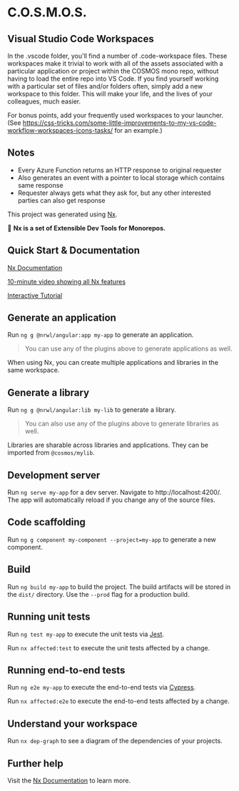 # C.O.S.M.O.S.

## Visual Studio Code Workspaces
In the .vscode folder, you'll find a number of .code-workspace files. These workspaces make it trivial to work with all of the assets associated with a particular application or project within the COSMOS mono repo, without having to load the entire repo into VS Code. If you find yourself working with a particular set of files and/or folders often, simply add a new workspace to this folder. This will make your life, and the lives of your colleagues, much easier.

For bonus points, add your frequently used workspaces to your launcher. (See https://css-tricks.com/some-little-improvements-to-my-vs-code-workflow-workspaces-icons-tasks/ for an example.)

## Notes
* Every Azure Function returns an HTTP response to original requester
* Also generates an event with a pointer to local storage which contains same response
* Requester always gets what they ask for, but any other interested parties can also get response


This project was generated using [Nx](https://nx.dev).

🔎 **Nx is a set of Extensible Dev Tools for Monorepos.**

## Quick Start & Documentation

[Nx Documentation](https://nx.dev/angular)

[10-minute video showing all Nx features](https://nx.dev/angular/getting-started/what-is-nx)

[Interactive Tutorial](https://nx.dev/angular/tutorial/01-create-application)

## Generate an application

Run `ng g @nrwl/angular:app my-app` to generate an application.

> You can use any of the plugins above to generate applications as well.

When using Nx, you can create multiple applications and libraries in the same workspace.

## Generate a library

Run `ng g @nrwl/angular:lib my-lib` to generate a library.

> You can also use any of the plugins above to generate libraries as well.

Libraries are sharable across libraries and applications. They can be imported from `@cosmos/mylib`.

## Development server

Run `ng serve my-app` for a dev server. Navigate to http://localhost:4200/. The app will automatically reload if you change any of the source files.

## Code scaffolding

Run `ng g component my-component --project=my-app` to generate a new component.

## Build

Run `ng build my-app` to build the project. The build artifacts will be stored in the `dist/` directory. Use the `--prod` flag for a production build.

## Running unit tests

Run `ng test my-app` to execute the unit tests via [Jest](https://jestjs.io).

Run `nx affected:test` to execute the unit tests affected by a change.

## Running end-to-end tests

Run `ng e2e my-app` to execute the end-to-end tests via [Cypress](https://www.cypress.io).

Run `nx affected:e2e` to execute the end-to-end tests affected by a change.

## Understand your workspace

Run `nx dep-graph` to see a diagram of the dependencies of your projects.

## Further help

Visit the [Nx Documentation](https://nx.dev/angular) to learn more.

